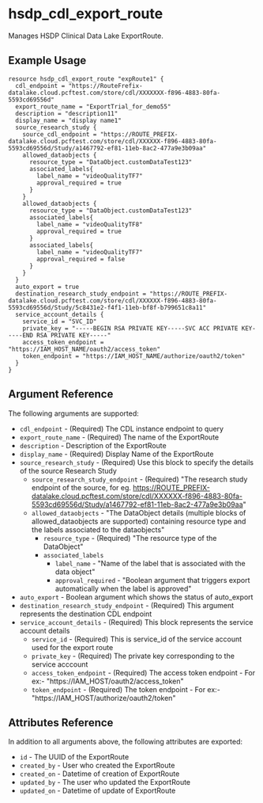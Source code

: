 # hsdp_cdl_export_route

Manages HSDP Clinical Data Lake ExportRoute.

## Example Usage

```hcl
resource hsdp_cdl_export_route "expRoute1" {
  cdl_endpoint = "https://RouteFrefix-datalake.cloud.pcftest.com/store/cdl/XXXXXXX-f896-4883-80fa-5593cd69556d"
  export_route_name = "ExportTrial_for_demo55"
  description = "description11"
  display_name = "display name1"
  source_research_study {
    source_cdl_endpoint = "https://ROUTE_PREFIX-datalake.cloud.pcftest.com/store/cdl/XXXXXX-f896-4883-80fa-5593cd69556d/Study/a1467792-ef81-11eb-8ac2-477a9e3b09aa"
    allowed_dataobjects {
      resource_type = "DataObject.customDataTest123"
      associated_labels{
        label_name = "videoQualityTF7"
        approval_required = true
      } 
    }
    allowed_dataobjects {
      resource_type = "DataObject.customDataTest123"
      associated_labels{
        label_name = "videoQualityTF8"
        approval_required = true
      }
      associated_labels{
        label_name = "videoQualityTF7"
        approval_required = false
      } 
    }
  }
  auto_export = true
  destination_research_study_endpoint = "https://ROUTE_PREFIX-datalake.cloud.pcftest.com/store/cdl/XXXXXX-f896-4883-80fa-5593cd69556d/Study/5c8431e2-f4f1-11eb-bf8f-b799651c8a11"
  service_account_details {
    service_id = "SVC_ID"
    private_key = "-----BEGIN RSA PRIVATE KEY-----SVC ACC PRIVATE KEY-----END RSA PRIVATE KEY-----"
    access_token_endpoint = "https://IAM_HOST_NAME/oauth2/access_token"
    token_endpoint = "https://IAM_HOST_NAME/authorize/oauth2/token"
  }
}
```


## Argument Reference

The following arguments are supported:

* `cdl_endpoint` - (Required) The CDL instance endpoint to query
* `export_route_name` - (Required) The name of the ExportRoute
* `description` -  Description of the ExportRoute
* `display_name` -	(Required) Display Name of the ExportRoute
* `source_research_study` - (Required) Use this block to specify the details of the source Research Study
  * `source_research_study_endpoint` - (Required) "The research study endpoint of the source, for eg. https://ROUTE_PREFIX-datalake.cloud.pcftest.com/store/cdl/XXXXXX-f896-4883-80fa-5593cd69556d/Study/a1467792-ef81-11eb-8ac2-477a9e3b09aa"
  * `allowed_dataobjects` - "The DataObject details (multiple blocks of allowed_dataobjects are supported) containing resource type and the labels associated to the dataobjects" 
    * `resource_type` - (Required) "The resource type of the DataObject" 
    * `associated_labels` 
      * `label_name` - "Name of the label that is associated with the data object"
      * `approval_required` - "Boolean argument that triggers export automatically when the label is approved"
* `auto_export` - Boolean argument which shows the status of auto_export
* `destination_research_study_endpoint` - (Required) This argument represents the destination CDL endpoint 	
* `service_account_details` - (Required) This block represents the service account details
    * `service_id` - (Required) This is service_id of the service account used for the export route
    * `private_key` - (Required) The private key corresponding to the service acccount
    * `access_token_endpoint` - (Required) The access token endpoint - For ex:- "https://IAM_HOST/oauth2/access_token"
    * `token_endpoint` - (Required) The token endpoint - For ex:- "https://IAM_HOST/authorize/oauth2/token"

## Attributes Reference

In addition to all arguments above, the following attributes are exported:

* `id` - The UUID of the ExportRoute
* `created_by` - User who created the ExportRoute
* `created_on` - Datetime of creation of ExportRoute
* `updated_by` - The user who updated the ExportRoute
* `updated_on` - Datetime of update of ExportRoute